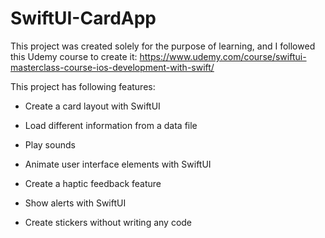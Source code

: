 # SwiftUI-CardApp

This project was created solely for the purpose of learning, and I followed this Udemy course to create it: https://www.udemy.com/course/swiftui-masterclass-course-ios-development-with-swift/

This project has following features:

- Create a card layout with SwiftUI

- Load different information from a data file

- Play sounds

- Animate user interface elements with SwiftUI

- Create a haptic feedback feature

- Show alerts with SwiftUI

- Create stickers without writing any code

